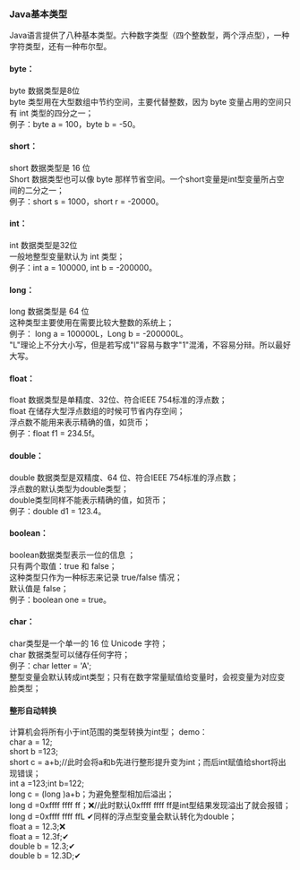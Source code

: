 ### Java基本类型
Java语言提供了八种基本类型。六种数字类型（四个整数型，两个浮点型），一种字符类型，还有一种布尔型。   
#### byte：
byte 数据类型是8位  
byte 类型用在大型数组中节约空间，主要代替整数，因为 byte 变量占用的空间只有 int 类型的四分之一；          
例子：byte a = 100，byte b = -50。
#### short：
short 数据类型是 16 位   
Short 数据类型也可以像 byte 那样节省空间。一个short变量是int型变量所占空间的二分之一；            
例子：short s = 1000，short r = -20000。        
#### int：
int 数据类型是32位    
一般地整型变量默认为 int 类型；            
例子：int a = 100000, int b = -200000。      
#### long：      
long 数据类型是 64 位                 
这种类型主要使用在需要比较大整数的系统上；      
例子： long a = 100000L，Long b = -200000L。          
"L"理论上不分大小写，但是若写成"l"容易与数字"1"混淆，不容易分辩。所以最好大写。     
#### float：
float 数据类型是单精度、32位、符合IEEE 754标准的浮点数；         
float 在储存大型浮点数组的时候可节省内存空间；       
浮点数不能用来表示精确的值，如货币；           
例子：float f1 = 234.5f。           
#### double：            
double 数据类型是双精度、64 位、符合IEEE 754标准的浮点数；             
浮点数的默认类型为double类型；                  
double类型同样不能表示精确的值，如货币；         
例子：double d1 = 123.4。           
#### boolean：        
boolean数据类型表示一位的信息 ；                        
只有两个取值：true 和 false；           
这种类型只作为一种标志来记录 true/false 情况；                
默认值是 false；                 
例子：boolean one = true。          
#### char：
char类型是一个单一的 16 位 Unicode 字符；                           
char 数据类型可以储存任何字符；      
例子：char letter = 'A';      
整型变量会默认转成int类型；只有在数字常量赋值给变量时，会视变量为对应变脸类型；
#### 整形自动转换         
计算机会将所有小于int范围的类型转换为int型；
demo：              
      char a = 12;                     
      short b =123;                     
      short c = a+b;//此时会将a和b先进行整形提升变为int；而后int赋值给short将出现错误；               
      int a =123;int b=122;                
      long  c = (long )a+b；为避免整型相加后溢出；                  
      long d =0xffff ffff ff；❌//此时默认0xffff ffff ff是int型结果发现溢出了就会报错；            
      long d =0xffff ffff ffL  ✔同样的浮点型变量会默认转化为double；           
      float a = 12.3;❌              
      float a = 12.3f;✔            
      double b = 12.3;✔                
      double b = 12.3D;✔                
